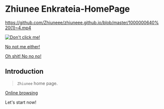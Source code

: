 # Zhiunee Enkrateia-HomePage

https://github.com/Zhiuneee/zhiuneee.github.io/blob/master/1000000640%20(1)~4.mp4


[![Don't click me!](https://camo.githubusercontent.com/f4874996db5ac421925db08778d800d76d36abbc/68747470733a2f2f696d672e736869656c64732e696f2f62616467652f2545362539342541462545342542422539382545352541452539442d25453525393025393154412545362538442539302545352538412541392d677265656e2e737667)](https://cdn.jsdelivr.net/gh/Tomotoes/images/blog/alipay.png)

[No not me either!](<https://www.facebook.com/profile.php?id= 61571913458122>)

[Oh shit! No no no!](<README.md>)



## Introduction

> `Zhiunee`  home page.

[Online browsing](http://zhiunee.github.io)


Let's start now!










